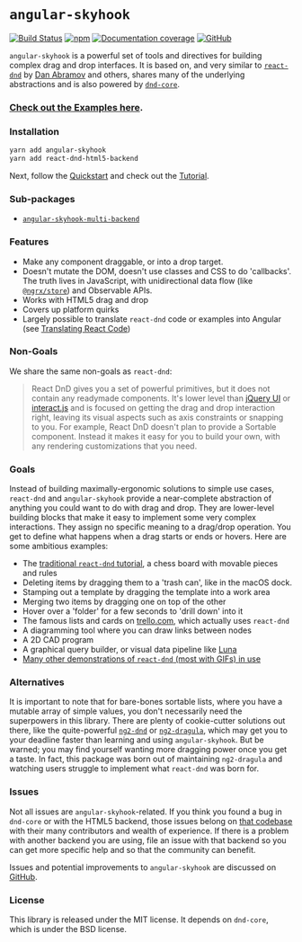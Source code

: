 # `angular-skyhook`

[![Build Status](https://travis-ci.org/cormacrelf/angular-skyhook.svg?branch=master)](https://travis-ci.org/cormacrelf/angular-skyhook) 
[![npm](https://img.shields.io/npm/v/angular-skyhook.svg)](https://www.npmjs.com/package/angular-skyhook)
[![Documentation coverage](images/coverage-badge.svg)](coverage.html)
[![GitHub](https://img.shields.io/github/stars/cormacrelf/angular-skyhook.svg?style=social&label=Stars)](https://github.com/cormacrelf/angular-skyhook/)

`angular-skyhook` is a powerful set of tools and directives for building
complex drag and drop interfaces. It is based on, and very similar to
[`react-dnd`][react-dnd] by [Dan Abramov][gaearon] and others, shares many
of the underlying abstractions and is also powered by [`dnd-core`][dnd-core].

### [Check out the Examples here](./examples/).

[react-dnd]: https://react-dnd.github.io/react-dnd/
[gaearon]: https://github.com/gaearon
[dnd-core]: https://github.com/react-dnd/react-dnd/tree/master/packages/dnd-core

### Installation

```sh
yarn add angular-skyhook
yarn add react-dnd-html5-backend
```

Next, follow the [Quickstart][quickstart] and check out the [Tutorial][tutorial].

[quickstart]: ./additional-documentation/quickstart.html
[tutorial]: ./additional-documentation/chess-tutorial.html
[translating]: ./additional-documentation/translating-react-code.html

### Sub-packages

* [`angular-skyhook-multi-backend`](./angular-skyhook-multi-backend/)

### Features

* Make any component draggable, or into a drop target.
* Doesn't mutate the DOM, doesn't use classes and CSS to do 'callbacks'.
  The truth lives in JavaScript, with unidirectional data flow (like
  [`@ngrx/store`][ngrx]) and Observable APIs.
* Works with HTML5 drag and drop
* Covers up platform quirks
* Largely possible to translate `react-dnd` code or examples into Angular (see
  [Translating React Code][translating])

[ngrx]: https://github.com/ngrx/ngrx-platform

### Non-Goals

We share the same non-goals as `react-dnd`:

> React DnD gives you a set of powerful primitives, but it does not contain any
> readymade components. It's lower level than [jQuery UI][jqui] or
> [interact.js][interactjs] and is focused on getting the drag and drop
> interaction right, leaving its visual aspects such as axis constraints or
> snapping to you. For example, React DnD doesn't plan to provide a Sortable
> component. Instead it makes it easy for you to build your own, with any
> rendering customizations that you need.

[jqui]: https://jqueryui.com/
[interactjs]: http://interactjs.io/

### Goals

Instead of building maximally-ergonomic solutions to simple use cases,
`react-dnd` and `angular-skyhook` provide a near-complete abstraction of
anything you could want to do with drag and drop. They are lower-level building
blocks that make it easy to implement some very complex interactions. They
assign no specific meaning to a drag/drop operation. You get to define what
happens when a drag starts or ends or hovers. Here are some ambitious examples:

* The [traditional `react-dnd` tutorial](http://react-dnd.github.io/react-dnd/examples-chessboard-tutorial-app.html), a chess board with movable pieces and rules
* Deleting items by dragging them to a 'trash can', like in the macOS dock.
* Stamping out a template by dragging the template into a work area
* Merging two items by dragging one on top of the other
* Hover over a 'folder' for a few seconds to 'drill down' into it
* The famous lists and cards on [trello.com](https://trello.com), which actually uses `react-dnd`
* A diagramming tool where you can draw links between nodes
* A 2D CAD program
* A graphical query builder, or visual data pipeline like [Luna](http://www.luna-lang.org/)
* [Many other demonstrations of `react-dnd` (most with GIFs) in use](https://github.com/react-dnd/react-dnd/issues/384)

### Alternatives

It is important to note that for bare-bones sortable lists, where you have
a mutable array of simple values, you don't necessarily need the superpowers in
this library. There are plenty of cookie-cutter solutions out there, like the
quite-powerful [`ng2-dnd`][ng2-dnd] or [`ng2-dragula`][ng2-dragula], which may
get you to your deadline faster than learning and using `angular-skyhook`. But
be warned; you may find yourself wanting more dragging power once you get
a taste. In fact, this package was born out of maintaining `ng2-dragula` and
watching users struggle to implement what `react-dnd` was born for.

[ng2-dnd]: https://github.com/akserg/ng2-dnd
[ng2-dragula]: https://github.com/valor-software/ng2-dragula

### Issues

Not all issues are `angular-skyhook`-related. If you think you found a bug in
`dnd-core` or with the HTML5 backend, those issues belong on [that
codebase](https://github.com/react-dnd/react-dnd) with their many contributors
and wealth of experience. If there is a problem with another backend you are
using, file an issue with that backend so you can get more specific help and so
that the community can benefit.

Issues and potential improvements to `angular-skyhook` are discussed on
[GitHub](https://github.com/cormacrelf/angular-skyhook).

### License

This library is released under the MIT license. It depends on `dnd-core`,
which is under the BSD license.

